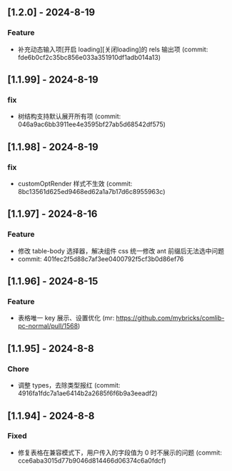 ## [1.2.0] - 2024-8-19

### Feature

- 补充动态输入项[开启 loading][关闭loading]的 rels 输出项 (commit: fde6b0cf2c35bc856e033a351910df1adb014a13)

## [1.1.99] - 2024-8-19

### fix

- 树结构支持默认展开所有项 (commit: 046a9ac6bb3911ee4e3595bf27ab5d68542df575)

## [1.1.98] - 2024-8-19

### fix

- customOptRender 样式不生效 (commit: 8bc13561d625ed9468ed62a1a7b17d6c8955963c)

## [1.1.97] - 2024-8-16

### Feature

- 修改 table-body 选择器，解决组件 css 统一修改 ant 前缀后无法选中问题
- commit: 401fec2f5d88c7af3ee0400792f5cf3b0d86ef76

## [1.1.96] - 2024-8-15

### Feature

- 表格唯一 key 展示、设置优化 (mr: https://github.com/mybricks/comlib-pc-normal/pull/1568)

## [1.1.95] - 2024-8-8

### Chore

- 调整 types，去除类型报红 (commit: 4916fa1fdc7a1ae6414b2a2685f6f6b9a3eeadf2)

## [1.1.94] - 2024-8-8

### Fixed

- 修复表格在兼容模式下，用户传入的字段值为 0 时不展示的问题 (commit: cce6aba3015d77b9046d814466d06374c6a0fdcf)
